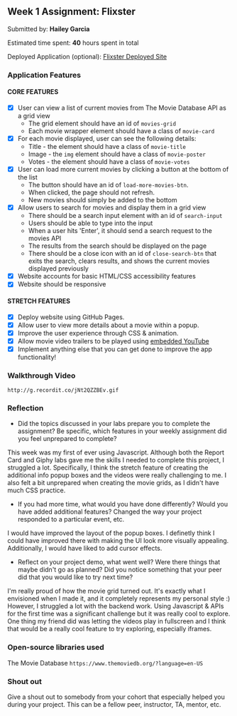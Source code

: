 ## Week 1 Assignment: Flixster

Submitted by: **Hailey Garcia**

Estimated time spent: **40** hours spent in total

Deployed Application (optional): [Flixster Deployed Site](https://alaska102.github.io/flixster/)

### Application Features

#### CORE FEATURES

- [X] User can view a list of current movies from The Movie Database API as a grid view
  - The grid element should have an id of `movies-grid`
  - Each movie wrapper element should have a class of `movie-card`
- [X] For each movie displayed, user can see the following details:
  - Title - the element should have a class of `movie-title`
  - Image - the `img` element should have a class of `movie-poster`
  - Votes - the element should have a class of `movie-votes`
- [X] User can load more current movies by clicking a button at the bottom of the list
  - The button should have an id of `load-more-movies-btn`.
  - When clicked, the page should not refresh.
  - New movies should simply be added to the bottom
- [X] Allow users to search for movies and display them in a grid view
  - There should be a search input element with an id of `search-input`
  - Users should be able to type into the input
  - When a user hits 'Enter', it should send a search request to the movies API
  - The results from the search should be displayed on the page
  - There should be a close icon with an id of `close-search-btn` that exits the search, clears results, and shows the current movies displayed previously
- [X] Website accounts for basic HTML/CSS accessibility features
- [X] Website should be responsive

#### STRETCH FEATURES

- [X] Deploy website using GitHub Pages. 
- [X] Allow user to view more details about a movie within a popup.
- [X] Improve the user experience through CSS & animation.
- [X] Allow movie video trailers to be played using [embedded YouTube](https://support.google.com/youtube/answer/171780?hl=en)
- [X] Implement anything else that you can get done to improve the app functionality!

### Walkthrough Video
`http://g.recordit.co/jNt2QZZBEv.gif`

### Reflection

* Did the topics discussed in your labs prepare you to complete the assignment? Be specific, which features in your weekly assignment did you feel unprepared to complete?

This week was my first of ever using Javascript. Although both the Report Card and Giphy labs gave me the skills I needed to complete this project, I struggled a lot. Specifically, I think the stretch feature of creating the additional info popup boxes and the videos were really challenging to me. I also felt a bit unprepared when creating the movie grids, as I didn't have much CSS practice. 

* If you had more time, what would you have done differently? Would you have added additional features? Changed the way your project responded to a particular event, etc.
  
I would have improved the layout of the popup boxes. I definetly think I could have improved there with making the UI look more visually appealing. Additionally, I would have liked to add cursor effects. 

* Reflect on your project demo, what went well? Were there things that maybe didn't go as planned? Did you notice something that your peer did that you would like to try next time?

I'm really proud of how the movie grid turned out. It's exactly what I envisioned when I made it, and it completely represents my personal style :) However, I struggled a lot with the backend work. Using Javascript & APIs for the first time was a significant challenge but it was really cool to explore. One thing my friend did was letting the videos play in fullscreen and I think that would be a really cool feature to try exploring, especially iframes. 

### Open-source libraries used

The Movie Database `https://www.themoviedb.org/?language=en-US`
### Shout out

Give a shout out to somebody from your cohort that especially helped you during your project. This can be a fellow peer, instructor, TA, mentor, etc.

